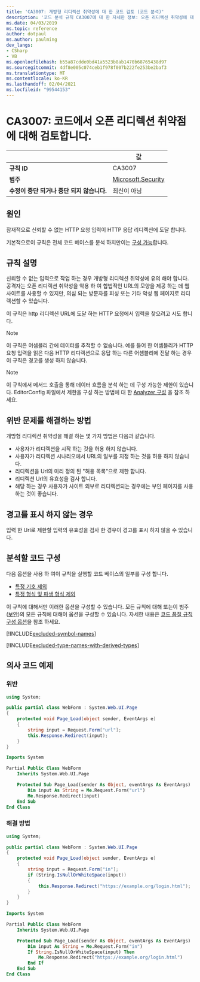 ```yaml
---
title: 'CA3007: 개방형 리디렉션 취약성에 대 한 코드 검토 (코드 분석)'
description: '코드 분석 규칙 CA3007에 대 한 자세한 정보: 오픈 리디렉션 취약성에 대 한 코드 검토'
ms.date: 04/03/2019
ms.topic: reference
author: dotpaul
ms.author: paulming
dev_langs:
- CSharp
- VB
ms.openlocfilehash: b55a87cdde0bd41a5523b8ab1470b68765438d97
ms.sourcegitcommit: 4df8e005c074ceb1f978f007b222fe253be2baf3
ms.translationtype: MT
ms.contentlocale: ko-KR
ms.lasthandoff: 02/04/2021
ms.locfileid: "99544153"
---
```

# <a name="ca3007-review-code-for-open-redirect-vulnerabilities"></a>CA3007: 코드에서 오픈 리디렉션 취약점에 대해 검토합니다.

| | 값 |
|-|-|
| **규칙 ID** |CA3007|
| **범주** |[Microsoft.Security](security-warnings.md)|
| **수정이 중단 되거나 중단 되지 않습니다.** |최신이 아님|

## <a name="cause"></a>원인

잠재적으로 신뢰할 수 없는 HTTP 요청 입력이 HTTP 응답 리디렉션에 도달 합니다.

기본적으로이 규칙은 전체 코드 베이스를 분석 하지만이는 [구성 가능](#configure-code-to-analyze)합니다.

## <a name="rule-description"></a>규칙 설명

신뢰할 수 없는 입력으로 작업 하는 경우 개방형 리디렉션 취약성에 유의 해야 합니다. 공격자는 오픈 리디렉션 취약성을 악용 하 여 합법적인 URL의 모양을 제공 하는 데 웹 사이트를 사용할 수 있지만, 의심 되는 방문자를 피싱 또는 기타 악성 웹 페이지로 리디렉션할 수 있습니다.

이 규칙은 http 리디렉션 URL에 도달 하는 HTTP 요청에서 입력을 찾으려고 시도 합니다.

> [!NOTE]
> 이 규칙은 어셈블리 간에 데이터를 추적할 수 없습니다. 예를 들어 한 어셈블리가 HTTP 요청 입력을 읽은 다음 HTTP 리디렉션으로 응답 하는 다른 어셈블리에 전달 하는 경우이 규칙은 경고를 생성 하지 않습니다.

> [!NOTE]
> 이 규칙에서 메서드 호출을 통해 데이터 흐름을 분석 하는 데 구성 가능한 제한이 있습니다. EditorConfig 파일에서 제한을 구성 하는 방법에 대 한 [Analyzer 구성](https://github.com/dotnet/roslyn-analyzers/blob/master/docs/Analyzer%20Configuration.md#dataflow-analysis) 을 참조 하세요.

## <a name="how-to-fix-violations"></a>위반 문제를 해결하는 방법

개방형 리디렉션 취약성을 해결 하는 몇 가지 방법은 다음과 같습니다.

- 사용자가 리디렉션을 시작 하는 것을 허용 하지 않습니다.
- 사용자가 리디렉션 시나리오에서 URL의 일부를 지정 하는 것을 허용 하지 않습니다.
- 리디렉션을 Url의 미리 정의 된 "허용 목록"으로 제한 합니다.
- 리디렉션 Url의 유효성을 검사 합니다.
- 해당 하는 경우 사용자가 사이트 외부로 리디렉션되는 경우에는 부인 페이지를 사용 하는 것이 좋습니다.

## <a name="when-to-suppress-warnings"></a>경고를 표시 하지 않는 경우

입력 한 Url로 제한할 입력의 유효성을 검사 한 경우이 경고를 표시 하지 않을 수 있습니다.

## <a name="configure-code-to-analyze"></a>분석할 코드 구성

다음 옵션을 사용 하 여이 규칙을 실행할 코드 베이스의 일부를 구성 합니다.

- [특정 기호 제외](#exclude-specific-symbols)
- [특정 형식 및 파생 형식 제외](#exclude-specific-types-and-their-derived-types)

이 규칙에 대해서만 이러한 옵션을 구성할 수 있습니다. 모든 규칙에 대해 또는이 범주 ([보안](security-warnings.md))의 모든 규칙에 대해이 옵션을 구성할 수 있습니다. 자세한 내용은 [코드 품질 규칙 구성 옵션](../code-quality-rule-options.md)을 참조 하세요.

[!INCLUDE[excluded-symbol-names](~/includes/code-analysis/excluded-symbol-names.md)]

[!INCLUDE[excluded-type-names-with-derived-types](~/includes/code-analysis/excluded-type-names-with-derived-types.md)]

## <a name="pseudo-code-examples"></a>의사 코드 예제

### <a name="violation"></a>위반

```csharp
using System;

public partial class WebForm : System.Web.UI.Page
{
    protected void Page_Load(object sender, EventArgs e)
    {
        string input = Request.Form["url"];
        this.Response.Redirect(input);
    }
}
```

```vb
Imports System

Partial Public Class WebForm
    Inherits System.Web.UI.Page

    Protected Sub Page_Load(sender As Object, eventArgs As EventArgs)
        Dim input As String = Me.Request.Form("url")
        Me.Response.Redirect(input)
    End Sub
End Class
```

### <a name="solution"></a>해결 방법

```csharp
using System;

public partial class WebForm : System.Web.UI.Page
{
    protected void Page_Load(object sender, EventArgs e)
    {
        string input = Request.Form["in"];
        if (String.IsNullOrWhiteSpace(input))
        {
            this.Response.Redirect("https://example.org/login.html");
        }
    }
}
```

```vb
Imports System

Partial Public Class WebForm
    Inherits System.Web.UI.Page

    Protected Sub Page_Load(sender As Object, eventArgs As EventArgs)
        Dim input As String = Me.Request.Form("in")
        If String.IsNullOrWhiteSpace(input) Then
            Me.Response.Redirect("https://example.org/login.html")
        End If
    End Sub
End Class
```
